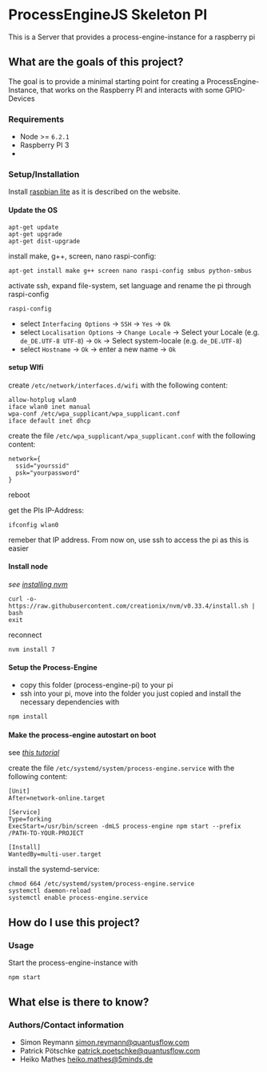# ProcessEngineJS Skeleton PI

This is a Server that provides a process-engine-instance for a raspberry pi

## What are the goals of this project?

The goal is to provide a minimal starting point for creating a ProcessEngine-Instance, that works on the Raspberry PI and interacts with some GPIO-Devices

### Requirements

- Node >= `6.2.1`
- Raspberry PI 3
- 

### Setup/Installation

Install [raspbian lite](https://www.raspberrypi.org/downloads/raspbian/) as it is described on the website.

#### Update the OS
```
apt-get update
apt-get upgrade
apt-get dist-upgrade
```

install make, g++, screen, nano raspi-config:
```
apt-get install make g++ screen nano raspi-config smbus python-smbus
```

activate ssh, expand file-system, set language and rename the pi through raspi-config
```
raspi-config
```
- select `Interfacing Options` -> `SSH` -> `Yes` -> `Ok`
- select `Localisation Options` -> `Change Locale` -> Select your Locale (e.g. `de_DE.UTF-8 UTF-8`) -> `Ok` -> Select system-locale (e.g. `de_DE.UTF-8`)
- select `Hostname` -> `Ok` -> enter a new name -> `Ok`

#### setup WIfi

create `/etc/network/interfaces.d/wifi` with the following content:
```
allow-hotplug wlan0
iface wlan0 inet manual
wpa-conf /etc/wpa_supplicant/wpa_supplicant.conf
iface default inet dhcp
```

create the file `/etc/wpa_supplicant/wpa_supplicant.conf` with the following content:
```
network={
  ssid="yourssid"
  psk="yourpassword"
}
```
reboot

get the PIs IP-Address:
```
ifconfig wlan0
```
remeber that IP address. From now on, use ssh to access the pi as this is easier

#### Install node
*see [installing nvm](https://github.com/creationix/nvm)*

```
curl -o- https://raw.githubusercontent.com/creationix/nvm/v0.33.4/install.sh | bash
exit
```

reconnect
```
nvm install 7
```

#### Setup the Process-Engine
- copy this folder (process-engine-pi) to your pi
- ssh into your pi, move into the folder you just copied and install the necessary dependencies with
```bash
npm install
```

#### Make the process-engine autostart on boot
see *[this tutorial](https://linuxconfig.org/how-to-automatically-execute-shell-script-at-startup-boot-on-systemd-linux)*

create the file `/etc/systemd/system/process-engine.service` with the following content:
```
[Unit]
After=network-online.target

[Service]
Type=forking
ExecStart=/usr/bin/screen -dmLS process-engine npm start --prefix /PATH-TO-YOUR-PROJECT

[Install]
WantedBy=multi-user.target
```

install the systemd-service:
```
chmod 664 /etc/systemd/system/process-engine.service
systemctl daemon-reload
systemctl enable process-engine.service
```

## How do I use this project?

### Usage

Start the process-engine-instance with
```bash
npm start
```

## What else is there to know?

### Authors/Contact information

- Simon Reymann <simon.reymann@quantusflow.com>
- Patrick Pötschke <patrick.poetschke@quantusflow.com>
- Heiko Mathes <heiko.mathes@5minds.de>

